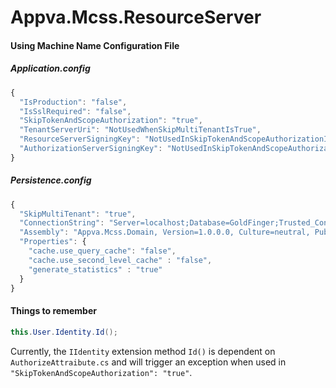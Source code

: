 # Appva.Mcss.ResourceServer

#### Using Machine Name Configuration File
##### Application.config
```javascript
{
  "IsProduction": "false",
  "IsSslRequired": "false",
  "SkipTokenAndScopeAuthorization": "true",
  "TenantServerUri": "NotUsedWhenSkipMultiTenantIsTrue",
  "ResourceServerSigningKey": "NotUsedInSkipTokenAndScopeAuthorizationIsTrue",
  "AuthorizationServerSigningKey": "NotUsedInSkipTokenAndScopeAuthorizationIsTrue"
}
```
##### Persistence.config
```javascript
{
  "SkipMultiTenant": "true",
  "ConnectionString": "Server=localhost;Database=GoldFinger;Trusted_Connection=False;User ID=JamesBond;Password=007",
  "Assembly": "Appva.Mcss.Domain, Version=1.0.0.0, Culture=neutral, PublicKeyToken=null",
  "Properties": {
    "cache.use_query_cache": "false",
    "cache.use_second_level_cache" : "false",
    "generate_statistics" : "true"
  }
}
```
#### Things to remember
```c#
this.User.Identity.Id();
```
Currently, the `IIdentity` extension method `Id()` is dependent on `AuthorizeAttraibute.cs` and will trigger an exception when 
used in `"SkipTokenAndScopeAuthorization": "true"`. 